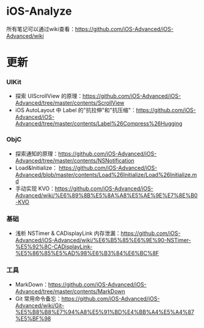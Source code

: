 # iOS-Analyze

所有笔记可以通过wiki查看：<https://github.com/iOS-Advanced/iOS-Advanced/wiki>

# 更新

### UIKit

* 探索 UIScrollView 的原理：<https://github.com/iOS-Advanced/iOS-Advanced/tree/master/contents/ScrollView>
* iOS AutoLayout 中 Label 的"抗拉伸"和"抗压缩"：<https://github.com/iOS-Advanced/iOS-Advanced/tree/master/contents/Label%26Compress%26Hugging>

### ObjC

* 探索通知的原理：<https://github.com/iOS-Advanced/iOS-Advanced/tree/master/contents/NSNotification>
* Load&Initialize： <https://github.com/iOS-Advanced/iOS-Advanced/blob/master/contents/Load%26Initialize/Load%26Initialize.md>
* 手动实现 KVO：<https://github.com/iOS-Advanced/iOS-Advanced/wiki/%E6%89%8B%E5%8A%A8%E5%AE%9E%E7%8E%B0-KVO>

### 基础

* 浅析 NSTimer & CADisplayLink 内存泄漏：<https://github.com/iOS-Advanced/iOS-Advanced/wiki/%E6%B5%85%E6%9E%90-NSTimer-%E5%92%8C-CADisplayLink-%E5%86%85%E5%AD%98%E6%B3%84%E6%BC%8F>

### 工具

* MarkDown：<https://github.com/iOS-Advanced/iOS-Advanced/tree/master/contents/MarkDown>
* Git 常用命令备忘：<https://github.com/iOS-Advanced/iOS-Advanced/wiki/Git-%E5%B8%B8%E7%94%A8%E5%91%BD%E4%BB%A4%E5%A4%87%E5%BF%98>

